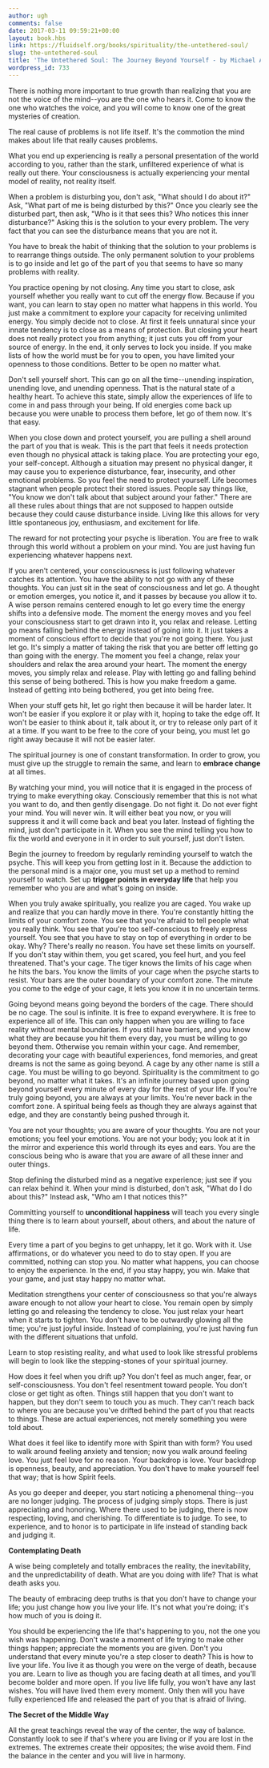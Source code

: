 ```yaml
---
author: ugh
comments: false
date: 2017-03-11 09:59:21+00:00
layout: book.hbs
link: https://fluidself.org/books/spirituality/the-untethered-soul/
slug: the-untethered-soul
title: 'The Untethered Soul: The Journey Beyond Yourself - by Michael A. Singer'
wordpress_id: 733
---
```


There is nothing more important to true growth than realizing that you are not the voice of the mind--you are the one who hears it. Come to know the one who watches the voice, and you will come to know one of the great mysteries of creation.

The real cause of problems is not life itself. It's the commotion the mind makes about life that really causes problems.

What you end up experiencing is really a personal presentation of the world according to you, rather than the stark, unfiltered experience of what is really out there. Your consciousness is actually experiencing your mental model of reality, not reality itself.

When a problem is disturbing you, don't ask, "What should I do about it?" Ask, "What part of me is being disturbed by this?" Once you clearly see the disturbed part, then ask, "Who is it that sees this? Who notices this inner disturbance?" Asking this is the solution to your every problem. The very fact that you can see the disturbance means that you are not it.

You have to break the habit of thinking that the solution to your problems is to rearrange things outside. The only permanent solution to your problems is to go inside and let go of the part of you that seems to have so many problems with reality.

You practice opening by not closing. Any time you start to close, ask yourself whether you really want to cut off the energy flow. Because if you want, you can learn to stay open no matter what happens in this world. You just make a commitment to explore your capacity for receiving unlimited energy. You simply decide not to close. At first it feels unnatural since your innate tendency is to close as a means of protection. But closing your heart does not really protect you from anything; it just cuts you off from your source of energy. In the end, it only serves to lock you inside. If you make lists of how the world must be for you to open, you have limited your openness to those conditions. Better to be open no matter what.

Don't sell yourself short. This can go on all the time--unending inspiration, unending love, and unending openness. That is the natural state of a healthy heart. To achieve this state, simply allow the experiences of life to come in and pass through your being. If old energies come back up because you were unable to process them before, let go of them now. It's that easy.

When you close down and protect yourself, you are pulling a shell around the part of you that is weak. This is the part that feels it needs protection even though no physical attack is taking place. You are protecting your ego, your self-concept. Although a situation may present no physical danger, it may cause you to experience disturbance, fear, insecurity, and other emotional problems. So you feel the need to protect yourself. Life becomes stagnant when people protect their stored issues. People say things like, "You know we don't talk about that subject around your father." There are all these rules about things that are not supposed to happen outside because they could cause disturbance inside. Living like this allows for very little spontaneous joy, enthusiasm, and excitement for life.

The reward for not protecting your psyche is liberation. You are free to walk through this world without a problem on your mind. You are just having fun experiencing whatever happens next.

If you aren't centered, your consciousness is just following whatever catches its attention. You have the ability to not go with any of these thoughts. You can just sit in the seat of consciousness and let go. A thought or emotion emerges, you notice it, and it passes by because you allow it to. A wise person remains centered enough to let go every time the energy shifts into a defensive mode. The moment the energy moves and you feel your consciousness start to get drawn into it, you relax and release. Letting go means falling behind the energy instead of going into it. It just takes a moment of conscious effort to decide that you're not going there. You just let go. It's simply a matter of taking the risk that you are better off letting go than going with the energy. The moment you feel a change, relax your shoulders and relax the area around your heart. The moment the energy moves, you simply relax and release. Play with letting go and falling behind this sense of being bothered. This is how you make freedom a game. Instead of getting into being bothered, you get into being free.

When your stuff gets hit, let go right then because it will be harder later. It won't be easier if you explore it or play with it, hoping to take the edge off. It won't be easier to think about it, talk about it, or try to release only part of it at a time. If you want to be free to the core of your being, you must let go right away because it will not be easier later.

The spiritual journey is one of constant transformation. In order to grow, you must give up the struggle to remain the same, and learn to **embrace change** at all times.

By watching your mind, you will notice that it is engaged in the process of trying to make everything okay. Consciously remember that this is not what you want to do, and then gently disengage. Do not fight it. Do not ever fight your mind. You will never win. It will either beat you now, or you will suppress it and it will come back and beat you later. Instead of fighting the mind, just don't participate in it. When you see the mind telling you how to fix the world and everyone in it in order to suit yourself, just don't listen.

Begin the journey to freedom by regularly reminding yourself to watch the psyche. This will keep you from getting lost in it. Because the addiction to the personal mind is a major one, you must set up a method to remind yourself to watch. Set up **trigger points in everyday life** that help you remember who you are and what's going on inside.

When you truly awake spiritually, you realize you are caged. You wake up and realize that you can hardly move in there. You're constantly hitting the limits of your comfort zone. You see that you're afraid to tell people what you really think. You see that you're too self-conscious to freely express yourself. You see that you have to stay on top of everything in order to be okay. Why? There's really no reason. You have set these limits on yourself. If you don't stay within them, you get scared, you feel hurt, and you feel threatened. That's your cage. The tiger knows the limits of his cage when he hits the bars. You know the limits of your cage when the psyche starts to resist. Your bars are the outer boundary of your comfort zone. The minute you come to the edge of your cage, it lets you know it in no uncertain terms.

Going beyond means going beyond the borders of the cage. There should be no cage. The soul is infinite. It is free to expand everywhere. It is free to experience all of life. This can only happen when you are willing to face reality without mental boundaries. If you still have barriers, and you know what they are because you hit them every day, you must be willing to go beyond them. Otherwise you remain within your cage. And remember, decorating your cage with beautiful experiences, fond memories, and great dreams is not the same as going beyond. A cage by any other name is still a cage. You must be willing to go beyond. Spirituality is the commitment to go beyond, no matter what it takes. It's an infinite journey based upon going beyond yourself every minute of every day for the rest of your life. If you're truly going beyond, you are always at your limits. You're never back in the comfort zone. A spiritual being feels as though they are always against that edge, and they are constantly being pushed through it.

You are not your thoughts; you are aware of your thoughts. You are not your emotions; you feel your emotions. You are not your body; you look at it in the mirror and experience this world through its eyes and ears. You are the conscious being who is aware that you are aware of all these inner and outer things.

Stop defining the disturbed mind as a negative experience; just see if you can relax behind it. When your mind is disturbed, don't ask, "What do I do about this?" Instead ask, "Who am I that notices this?"

Committing yourself to **unconditional happiness** will teach you every single thing there is to learn about yourself, about others, and about the nature of life.

Every time a part of you begins to get unhappy, let it go. Work with it. Use affirmations, or do whatever you need to do to stay open. If you are committed, nothing can stop you. No matter what happens, you can choose to enjoy the experience. In the end, if you stay happy, you win. Make that your game, and just stay happy no matter what.

Meditation strengthens your center of consciousness so that you're always aware enough to not allow your heart to close. You remain open by simply letting go and releasing the tendency to close. You just relax your heart when it starts to tighten. You don't have to be outwardly glowing all the time; you're just joyful inside. Instead of complaining, you're just having fun with the different situations that unfold.

Learn to stop resisting reality, and what used to look like stressful problems will begin to look like the stepping-stones of your spiritual journey.

How does it feel when you drift up? You don't feel as much anger, fear, or self-consciousness. You don't feel resentment toward people. You don't close or get tight as often. Things still happen that you don't want to happen, but they don't seem to touch you as much. They can't reach back to where you are because you've drifted behind the part of you that reacts to things. These are actual experiences, not merely something you were told about.

What does it feel like to identify more with Spirit than with form? You used to walk around feeling anxiety and tension; now you walk around feeling love. You just feel love for no reason. Your backdrop is love. Your backdrop is openness, beauty, and appreciation. You don't have to make yourself feel that way; that is how Spirit feels.

As you go deeper and deeper, you start noticing a phenomenal thing--you are no longer judging. The process of judging simply stops. There is just appreciating and honoring. Where there used to be judging, there is now respecting, loving, and cherishing. To differentiate is to judge. To see, to experience, and to honor is to participate in life instead of standing back and judging it.

**Contemplating Death**

A wise being completely and totally embraces the reality, the inevitability, and the unpredictability of death. What are you doing with life? That is what death asks you.

The beauty of embracing deep truths is that you don't have to change your life; you just change how you live your life. It's not what you're doing; it's how much of you is doing it.

You should be experiencing the life that's happening to you, not the one you wish was happening. Don't waste a moment of life trying to make other things happen; appreciate the moments you are given. Don't you understand that every minute you're a step closer to death? This is how to live your life. You live it as though you were on the verge of death, because you are. Learn to live as though you are facing death at all times, and you'll become bolder and more open. If you live life fully, you won't have any last wishes. You will have lived them every moment. Only then will you have fully experienced life and released the part of you that is afraid of living.

**The Secret of the Middle Way**

All the great teachings reveal the way of the center, the way of balance. Constantly look to see if that's where you are living or if you are lost in the extremes. The extremes create their opposites; the wise avoid them. Find the balance in the center and you will live in harmony.
